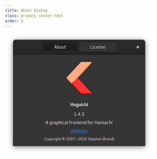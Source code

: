 ```yaml
---
title: About Dialog
class: primary center-text
order: 5
---
```

<div class="row">
  <div class="col">
    <img src="/resources/about-dialog.png" srcset="/resources/about-dialog-2x.png 2x" alt="About Dialog" width="476" height="394" />
  </div>
</div>
